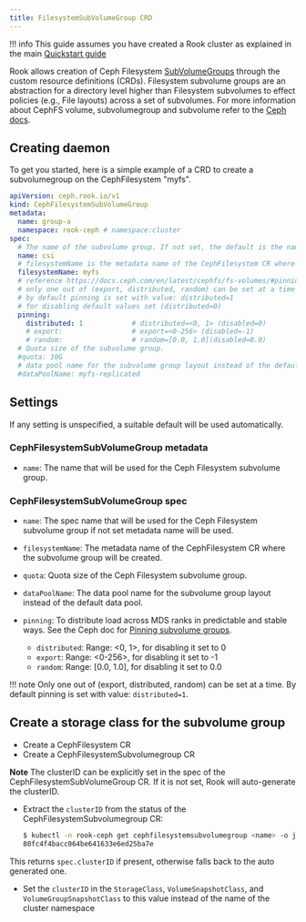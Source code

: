 ```yaml
---
title: FilesystemSubVolumeGroup CRD
---
```


!!! info
    This guide assumes you have created a Rook cluster as explained in the main [Quickstart guide](../../Getting-Started/quickstart.md)

Rook allows creation of Ceph Filesystem [SubVolumeGroups](https://docs.ceph.com/en/latest/cephfs/fs-volumes/#fs-subvolume-groups) through the custom resource definitions (CRDs).
Filesystem subvolume groups are an abstraction for a directory level higher than Filesystem subvolumes to effect policies (e.g., File layouts) across a set of subvolumes.
For more information about CephFS volume, subvolumegroup and subvolume refer to the [Ceph docs](https://docs.ceph.com/en/latest/cephfs/fs-volumes/#fs-volumes-and-subvolumes).

## Creating daemon

To get you started, here is a simple example of a CRD to create a subvolumegroup on the CephFilesystem "myfs".

```yaml
apiVersion: ceph.rook.io/v1
kind: CephFilesystemSubVolumeGroup
metadata:
  name: group-a
  namespace: rook-ceph # namespace:cluster
spec:
  # The name of the subvolume group. If not set, the default is the name of the subvolumeGroup CR.
  name: csi
  # filesystemName is the metadata name of the CephFilesystem CR where the subvolume group will be created
  filesystemName: myfs
  # reference https://docs.ceph.com/en/latest/cephfs/fs-volumes/#pinning-subvolumes-and-subvolume-groups
  # only one out of (export, distributed, random) can be set at a time
  # by default pinning is set with value: distributed=1
  # for disabling default values set (distributed=0)
  pinning:
    distributed: 1            # distributed=<0, 1> (disabled=0)
    # export:                 # export=<0-256> (disabled=-1)
    # random:                 # random=[0.0, 1.0](disabled=0.0)
  # Quota size of the subvolume group.
  #quota: 10G
  # data pool name for the subvolume group layout instead of the default data pool.
  #dataPoolName: myfs-replicated
```

## Settings

If any setting is unspecified, a suitable default will be used automatically.

### CephFilesystemSubVolumeGroup metadata

* `name`: The name that will be used for the Ceph Filesystem subvolume group.

### CephFilesystemSubVolumeGroup spec

* `name`: The spec name that will be used for the Ceph Filesystem subvolume group if not set metadata name will be used.

* `filesystemName`: The metadata name of the CephFilesystem CR where the subvolume group will be created.

* `quota`: Quota size of the Ceph Filesystem subvolume group.

* `dataPoolName`: The data pool name for the subvolume group layout instead of the default data pool.

* `pinning`: To distribute load across MDS ranks in predictable and stable ways. See the Ceph doc for [Pinning subvolume groups](https://docs.ceph.com/en/latest/cephfs/fs-volumes/#pinning-subvolumes-and-subvolume-groups).
    * `distributed`: Range: <0, 1>, for disabling it set to 0
    * `export`: Range: <0-256>, for disabling it set to -1
    * `random`: Range: [0.0, 1.0], for disabling it set to 0.0

!!! note
    Only one out of (export, distributed, random) can be set at a time.
    By default pinning is set with value: `distributed=1`.

## Create a storage class for the subvolume group

* Create a CephFilesystem CR
* Create a CephFilesystemSubvolumegroup CR

**Note** The clusterID can be explicitly set in the spec of the CephFilesystemSubVolumeGroup CR.
If it is not set, Rook will auto-generate the clusterID.

* Extract the `clusterID` from the status of the CephFilesystemSubvolumegroup CR:

    ```bash
    $ kubectl -n rook-ceph get cephfilesystemsubvolumegroup <name> -o jsonpath="{.status.info.clusterID}"
    80fc4f4bacc064be641633e6ed25ba7e
    ```

This returns `spec.clusterID` if present, otherwise falls back to the auto generated one.

* Set the `clusterID` in the `StorageClass`, `VolumeSnapshotClass`, and `VolumeGroupSnapshotClass` to this value instead of the name of the cluster namespace
